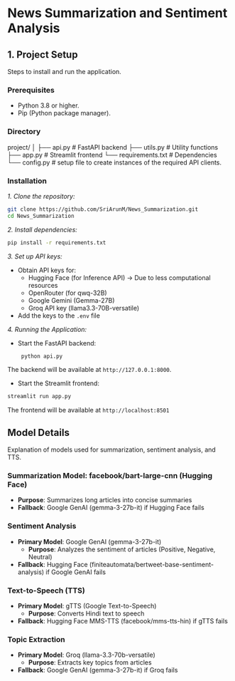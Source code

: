 # News Summarization and Sentiment Analysis

## 1. Project Setup
Steps to install and run the application.

### Prerequisites
- Python 3.8 or higher.  
- Pip (Python package manager).

### Directory
project/
│
├── api.py              # FastAPI backend
├── utils.py            # Utility functions
├── app.py              # Streamlit frontend
└── requirements.txt    # Dependencies
└── config.py           # setup file to create instances of the required API clients.

### Installation
*1. Clone the repository:*
   ```bash
   git clone https://github.com/SriArunM/News_Summarization.git
   cd News_Summarization
```
*2. Install dependencies:*
   ```bash
   pip install -r requirements.txt
```
   

*3. Set up API keys:*
- Obtain API keys for:
  - Hugging Face (for Inference API) → Due to less computational resources
  - OpenRouter (for qwq-32B)
  - Google Gemini (Gemma-27B)
  - Groq API key (llama3.3-70B-versatile)
- Add the keys to the `.env` file

*4. Running the Application:*
- Start the FastAPI backend:
  
     ```bash
      python api.py
    ```

The backend will be available at `http://127.0.0.1:8000`.

- Start the Streamlit frontend:

```bash
streamlit run app.py
```
The frontend will be available at `http://localhost:8501`


## Model Details
Explanation of models used for summarization, sentiment analysis, and TTS.

### Summarization Model: facebook/bart-large-cnn (Hugging Face)
- **Purpose**: Summarizes long articles into concise summaries
- **Fallback**: Google GenAI (gemma-3-27b-it) if Hugging Face fails

### Sentiment Analysis
- **Primary Model**: Google GenAI (gemma-3-27b-it)
  - **Purpose**: Analyzes the sentiment of articles (Positive, Negative, Neutral)
- **Fallback**: Hugging Face (finiteautomata/bertweet-base-sentiment-analysis) if Google GenAI fails

### Text-to-Speech (TTS)
- **Primary Model**: gTTS (Google Text-to-Speech)
  - **Purpose**: Converts Hindi text to speech
- **Fallback**: Hugging Face MMS-TTS (facebook/mms-tts-hin) if gTTS fails

### Topic Extraction
- **Primary Model**: Groq (llama-3.3-70b-versatile)
  - **Purpose**: Extracts key topics from articles
- **Fallback**: Google GenAI (gemma-3-27b-it) if Groq fails

